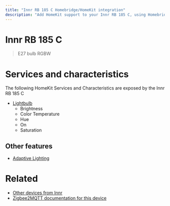 ```yaml
---
title: "Innr RB 185 C Homebridge/HomeKit integration"
description: "Add HomeKit support to your Innr RB 185 C, using Homebridge, Zigbee2MQTT and homebridge-z2m."
---
```

<!---
This file has been GENERATED using src/docgen/docgen.ts
DO NOT EDIT THIS FILE MANUALLY!
-->
# Innr RB 185 C
> E27 bulb RGBW


# Services and characteristics
The following HomeKit Services and Characteristics are exposed by
the Innr RB 185 C

* [Lightbulb](../../light.md)
  * Brightness
  * Color Temperature
  * Hue
  * On
  * Saturation


## Other features
* [Adaptive Lighting](../../light.md)


# Related
* [Other devices from Innr](../index.md#innr)
* [Zigbee2MQTT documentation for this device](https://www.zigbee2mqtt.io/devices/RB_185_C.html)